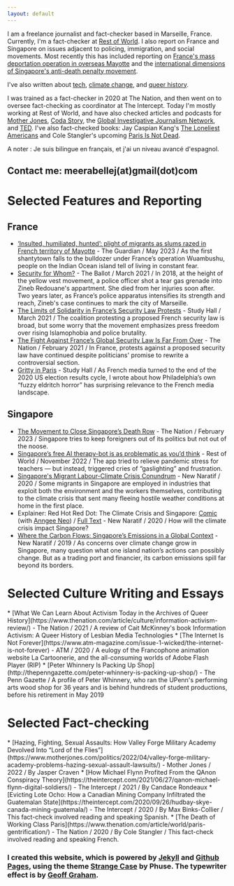 ```yaml
---
layout: default
---
```

I am a freelance journalist and fact-checker based in Marseille, France. Currently, I'm a fact-checker at [Rest of World](https://restofworld.org/). I also report on France and Singapore on issues adjacent to policing, immigration, and social movements. Most recently this has included reporting on [France's mass deportation operation in overseas Mayotte](https://www.theguardian.com/global-development/2023/may/31/insulted-humiliated-hunted-plight-of-migrants-as-slums-razed-in-french-territory-of-mayotte) and the [international dimensions of Singapore's anti-death penalty movement](https://www.thenation.com/article/world/singapore-death-penalty/).

I've also written about [tech](https://restofworld.org/2022/free-therapy-chatbots-singapore/), [climate change](https://newnaratif.com/singapores-migrant-labour-climate-crisis-conundrum/), and [queer history](https://www.thenation.com/article/culture/information-activism-review/).

I was trained as a fact-checker in 2020 at The Nation, and then went on to oversee fact-checking as coordinator at The Intercept. Today I'm mostly working at Rest of World, and have also checked articles and podcasts for [Mother Jones](https://www.motherjones.com/), [Coda Story](https://www.codastory.com/), the [Global Investigative Journalism Network](https://gijn.org/), and [TED](https://www.ted.com/). I've also fact-checked books: Jay Caspian Kang's [The Loneliest Americans](https://www.newyorker.com/books/under-review/searching-for-coherence-in-asian-america) and Cole Stangler's upcoming [Paris Is Not Dead](https://thenewpress.com/books/paris-not-dead).

A noter : Je suis bilingue en français, et j'ai un niveau avancé d'espagnol.

## Contact me: meerabellej(at)gmail(dot)com

<h1 id="writing">Selected Features and Reporting </h1>
<h2>France</h2>

* [‘Insulted, humiliated, hunted’: plight of migrants as slums razed in French territory of Mayotte](https://www.theguardian.com/global-development/2023/may/31/insulted-humiliated-hunted-plight-of-migrants-as-slums-razed-in-french-territory-of-mayotte) - The Guardian / May 2023 / As the first shantytown falls to the bulldozer under France’s operation Wuambushu, people on the Indian Ocean island tell of living in constant fear.
* [Security for Whom?](https://www.theballot.world/articles/security-for-who) - The Ballot / March 2021 / In 2018, at the height of the yellow vest movement,  a police officer shot a tear gas grenade into Zineb Redouane's appartment. She died from her injuries soon after. Two years later, as France’s police apparatus intensifies its strength and reach, Zineb's case continues to mark the city of Marseille.
* [The Limits of Solidarity in France’s Security Law Protests](https://studyhall.xyz/the-limits-of-solidarity-in-frances-global-security-law-protests/) - Study Hall / March 2021 / The coalition protesting a proposed French security law is broad, but some worry that the movement emphasizes press freedom over rising Islamophobia and police brutality.
* [The Fight Against France’s Global Security Law Is Far From Over](https://www.thenation.com/article/world/france-global-security-law/) -  The Nation / February 2021 / In France, protests against a proposed security law have continued despite politicians' promise to rewrite a controversial section.
* [Gritty in Paris](https://studyhall.xyz/gritty-in-paris/) -  Study Hall / As French media turned to the end of the 2020 US election results cycle, I wrote about how Philadelphia’s own “fuzzy eldritch horror” has surprising relevance to the French media landscape.

<h2>Singapore</h2>

* [The Movement to Close Singapore’s Death Row](https://www.thenation.com/article/world/singapore-death-penalty/) - The Nation / February 2023 / Singapore tries to keep foreigners out of its politics but not out of the noose.
* [Singapore’s free AI therapy-bot is as problematic as you’d think](https://restofworld.org/2022/free-therapy-chatbots-singapore/) - Rest of World / November 2022 / The app tried to relieve pandemic stress for teachers — but instead, triggered cries of “gaslighting” and frustration.
* [Singapore's Migrant Labour-Climate Crisis Conundrum](https://newnaratif.com/journalism/singapores-migrant-labour-climate-crisis-conundrum/share/zrrenoryyrw/2d08bc9b3d2cf3228920c550a4310c86) - New Naratif / 2020 / Some migrants in Singapore are employed in industries that exploit both the environment and the workers themselves, contributing to the climate crisis that sent many fleeing hostile weather conditions at home in the first place.
* Explainer: Red Hot Red Dot: The Climate Crisis and Singapore: [Comic](https://newnaratif.com/comic/red-hot-red-dot-the-climate-crisis-and-singapore/) (with [Anngee Neo](https://www.anngee.sg/)) / [Full Text](https://newnaratif.com/research/explainer-the-climate-crisis-and-singapore/) - New Naratif / 2020 / How will the climate crisis impact Singapore?
* [Where the Carbon Flows: Singapore’s Emissions in a Global Context](https://newnaratif.com/journalism/where-the-carbon-flows-singapores-emissions-in-a-global-context/share/zrrenoryyrw/22367e845ad71c7a278473e5a2995387/) - New Naratif / 2019 / As concerns over climate change grow in Singapore, many question what one island nation’s actions can possibly change. But as a trading port and financier, its carbon emissions spill far beyond its borders.

<h1>Selected Culture Writing and Essays</h1>
* [What We Can Learn About Activism Today in the Archives of Queer History](https://www.thenation.com/article/culture/information-activism-review/) - The Nation / 2021 / A review of Cait McKinney's book Information Activism:  A Queer History of Lesbian Media Technologies
* [The Internet Is Not Forever](https://www.atm-magazine.com/issue-1-wicked/the-internet-is-not-forever) - ATM / 2020 / A eulogy of the Francophone animation website La Cartoonerie, and the all-consuming worlds of Adobe Flash Player (RIP)
* [Peter Whinnery Is Packing Up Shop](http://thepenngazette.com/peter-whinnery-is-packing-up-shop/) - The Penn Gazette / A profile of Peter Whinnery, who ran the UPenn's performing arts wood shop for 36 years and is behind hundreds of student productions, before his retirement in May 2019

<h1 id="fact-checking"> Selected Fact-checking </h1>
* [Hazing, Fighting, Sexual Assaults: How Valley Forge Military Academy Devolved Into “Lord of the Flies”](https://www.motherjones.com/politics/2022/04/valley-forge-military-academy-problems-hazing-sexual-assault-lawsuits/) - Mother Jones / 2022 / By Jasper Craven
* [How Michael Flynn Profited From the QAnon Conspiracy Theory](https://theintercept.com/2021/06/27/qanon-michael-flynn-digital-soldiers/) - The Intercept / 2021 / By Candace Rondeaux
* [Evicting Lote Ocho: How a Canadian Mining Company Infiltrated the Guatemalan State](https://theintercept.com/2020/09/26/hudbay-skye-canada-mining-guatemala/) - The Intercept / 2020 / By Max Binks-Collier / This fact-check involved reading and speaking Spanish.
* [The Death of Working Class Paris](https://www.thenation.com/article/world/paris-gentrification/) - The Nation / 2020 / By Cole Stangler / This fact-check involved reading and speaking French.


### I created this website, which is powered by [Jekyll](https://jekyllrb.com/) and  [Github Pages](https://pages.github.com/), using the theme [Strange Case](http://themes.jekyllrc.org/strangecase/) by Phuse. The typewriter effect is by [Geoff Graham](https://css-tricks.com/author/geoffgraham/).
